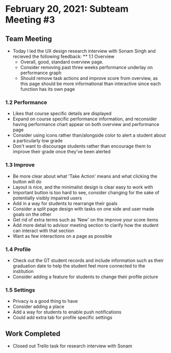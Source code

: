 # February 20, 2021: Subteam Meeting #3
## Team Meeting
* Today I led the UX design research interview with Sonam Singh and recieved the following feedback:
** 1.1 Overview
  - Overall, good, standard overview page. 
  - Consider removing past three weeks performance underlay on performance graph 
  - Should remove task actions and improve score from overview, as this page should be more informational than interactive
  since each function has its own page
  
### 1.2 Performance 
  - Likes that course specific details are displayed 
  - Expand on course specific performance information, and reconsider having performance chart appear on both overview and 
  performance page
  - Consider using icons rather than/alongside color to alert a student about a particularly low grade 
  - Don't want to discourage students rather than encourage them to improve their grade once they've been alerted 
  
### 1.3 Improve
  - Be more clear about what 'Take Action' means and what clicking the button will do 
  - Layout is nice, and the minimalist design is clear easy to work with
  - Important button is too hard to see, consider changing for the sake of potentially visibly impaired users 
  - Add in a way for students to rearrange their goals 
  - Consider a split page design with tasks on one side and user made goals on the other 
  - Get rid of extra terms such as 'New' on the improve your score items 
  - Add more detail to advisor meeting section to clarify how the student can interact with that section 
  - Want as few interactions on a page as possible 
  
### 1.4 Profile
  - Check out the GT student records and include information such as their graduation date to help the student feel more 
  connected to the institution 
  - Consider adding a feature for students to change their profile picture
### 1.5 Settings 
  - Privacy is a good thing to have
  - Consider adding a place 
  - Add a way for students to enable push notifications 
  - Could add extra tab for profile specific settings 

## Work Completed 
- Closed out Trello task for research interview with Sonam 
